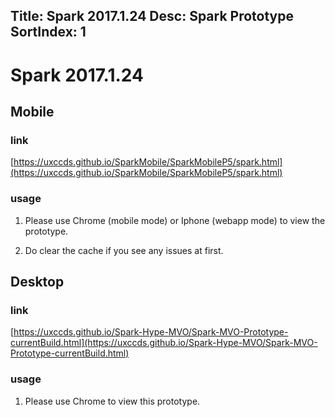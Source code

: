 Title: Spark 2017.1.24
Desc: Spark Prototype 
SortIndex: 1
---

# Spark 2017.1.24

## Mobile

### link

[https://uxccds.github.io/SparkMobile/SparkMobileP5/spark.html](https://uxccds.github.io/SparkMobile/SparkMobileP5/spark.html)

### usage

1) Please use Chrome (mobile mode) or Iphone (webapp mode) to view the prototype.

2) Do clear the cache if you see any issues at first.


## Desktop

### link

[https://uxccds.github.io/Spark-Hype-MVO/Spark-MVO-Prototype-currentBuild.html](https://uxccds.github.io/Spark-Hype-MVO/Spark-MVO-Prototype-currentBuild.html)

### usage

1) Please use Chrome to view this prototype.